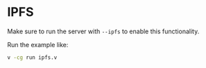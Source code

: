# IPFS

Make sure to run the server with `--ipfs` to enable this functionality.

Run the example like:

```sh
v -cg run ipfs.v
```